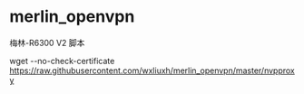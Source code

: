 # merlin_openvpn
梅林-R6300 V2 脚本

wget --no-check-certificate https://raw.githubusercontent.com/wxliuxh/merlin_openvpn/master/nvpproxy
